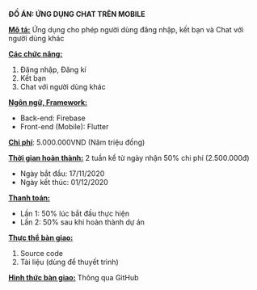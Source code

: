 
<p><strong>ĐỒ &Aacute;N: ỨNG DỤNG CHAT TR&Ecirc;N MOBILE</strong></p>
<p><strong><u>M&ocirc; tả:</u></strong> Ứng dụng cho ph&eacute;p người d&ugrave;ng đăng nhập, kết bạn v&agrave; Chat với người d&ugrave;ng kh&aacute;c</p>
<p><strong><u>C&aacute;c chức năng:</u></strong></p>
<ol>
<li>Đăng nhập, Đăng k&iacute;</li>
<li>Kết bạn</li>
<li>Chat với người d&ugrave;ng kh&aacute;c</li>
</ol>
<p><strong><u>Ng&ocirc;n ngữ, Framework:</u></strong></p>
<ul>
<li>Back-end: Firebase</li>
<li>Front-end (Mobile): Flutter</li>
</ul>
<p><strong><u>Chi ph&iacute;</u></strong>: 5.000.000VND (Năm triệu đồng)</p>
<p><strong><u>Thời gian ho&agrave;n th&agrave;nh:</u></strong> 2 tuần kể từ ng&agrave;y nhận 50% chi ph&iacute; (2.500.000đ)</p>
<ul>
<li>Ng&agrave;y bắt đầu: 17/11/2020</li>
<li>Ng&agrave;y kết th&uacute;c: 01/12/2020</li>
</ul>
<p><strong><u>Thanh to&aacute;n: </u></strong></p>
<ul>
<li>Lần 1: 50% l&uacute;c bắt đầu thực hiện</li>
<li>Lần 2: 50% sau khi ho&agrave;n th&agrave;nh dự &aacute;n</li>
</ul>
<p><strong><u>Thực thể b&agrave;n giao: </u></strong></p>
<ol>
<li>Source code</li>
<li>T&agrave;i liệu (d&ugrave;ng để thuyết tr&igrave;nh)</li>
</ol>
<p><strong><u>H&igrave;nh thức b&agrave;n giao:</u></strong> Th&ocirc;ng qua GitHub</p>
